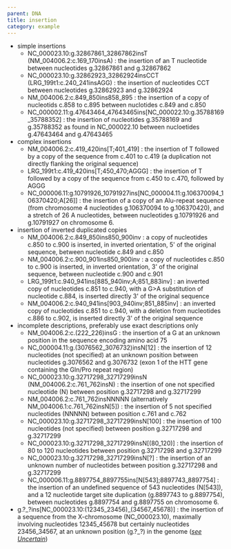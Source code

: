 ```yaml
---
parent: DNA
title: insertion
category: example
---
```


*	simple insertions
	*	NC\_000023.10:g.32867861\_32867862insT  (NM\_004006.2:c.169\_170insA)
	:	the insertion of an T nucleotide between nucleotides g.32867861 and g.32867862 
	*	NC\_000023.10:g.32862923\_32862924insCCT (LRG\_199t1:c.240\_241insAGG)
	:	the insertion of nucleotides CCT between nucleotides g.32862923 and g.32862924
	*	NM\_004006.2:c.849\_850ins858\_895
	:	the insertion of a copy of nucleotids c.858 to c.895 between nuclotides c.849 and c.850
	*	NC\_000002.11:g.47643464\_47643465ins[NC\_000022.10:g.35788169\_35788352]
	:	the insertion of nucleotides g.35788169 and g.35788352 as found in NC\_000022.10 between nucloetides g.47643464 and g.47643465
*	complex insertions
	*	NM\_004006.2:c.419\_420ins[T;401\_419]
	:	the insertion of T followed by a copy of the sequence from c.401 to c.419 (a duplication not directly flanking the original sequence)
	*	LRG\_199t1:c.419\_420ins[T;450\_470;AGGG]
	:	the insertion of T followed by a copy of the sequence from c.450 to c.470, followed by AGGG
	*	NC\_000006.11:g.10791926\_10791927ins[NC\_000004.11:g.106370094\_106370420;A[26]]
	:	the insertion of a copy of an Alu-repeat sequence (from chromosome 4 nucleotides g.106370094 to g.106370420), and a stretch of 26 A nucleotides, between nucleotides g.10791926 and g.10791927 on chromosome 6. 
*	insertion of inverted duplicated copies
	*	NM\_004006.2:c.849\_850ins850\_900inv
	:	a copy of nucleotides c.850 to c.900 is inserted, in inverted orientation, 5' of the original sequence, between nucleotide c.849 and c.850
	*	NM\_004006.2:c.900\_901ins850\_900inv
	:	a copy of nucleotides c.850 to c.900 is inserted, in inverted orientation, 3' of the original sequence, between nucleotide c.900 and c.901
	*	LRG_199t1:c.940\_941ins[885\_940inv;A;851\_883inv]
	:	an inverted copy of nucleotides c.851 to c.940, with a G>A substitution of nucleotide c.884, is inserted directly 3' of the original sequence
	*	NM\_004006.2:c.940\_941ins[903\_940inv;851\_885inv]
	:	an inverted copy of nucleotides c.851 to c.940, with a deletion from nucleotides c.886 to c.902, is inserted directly 3' of the original sequence
*	incomplete descriptions, preferably use exact descriptions only
	*	NM\_004006.2:c.(222\_226)insG
	:	the insertion of a G at an unknown position in the sequence encoding amino acid 75
	*	NC\_000004.11:g.(3076562\_3076732)insN[12]
	:	the insertion of 12 nucleotides (not specified) at an unknown position between nucleotides g.3076562 and g.3076732 (exon 1 of the HTT gene containing the Gln/Pro repeat region)
	*	NC\_000023.10:g.32717298\_32717299insN  (NM\_004006.2:c.761\_762insN) 
	:	the insertion of one not specified nucleotide (N) between position g.32717298 and g.32717299
	*	NM\_004006.2:c.761\_762insNNNNN (alternatively NM\_004006.1:c.761\_762insN[5])
	:	the insertion of 5 not specified nucleotides (NNNNN) between position c.761 and c.762
	*	NC\_000023.10:g.32717298\_32717299insN[100]
	:	the insertion of 100 nucleotides (not specified) between position g.32717298 and g.32717299
	*	NC\_000023.10:g.32717298\_32717299insN[(80_120)]
	:	the insertion of 80 to 120 nucleotides between position g.32717298 and g.32717299
	*	NC\_000023.10:g.32717298\_32717299insN[?]
	:	the insertion of an unknown number of nucleotides between position g.32717298 and g.32717299
	*	NC\_000006.11:g.8897754\_8897755ins[N[543];8897743\_8897754]
	:	the insertion of an undefined sequence of 543 nucleotides (N[543]), and a 12 nucleotide target site duplication (g.8897743 to g.8897754), between nucleotides g.8897754 and g.8897755 on chromosome 6. 
*	g.?\_?ins[NC\_000023.10:(12345\_23456)\_(34567\_45678)]
	:	the insertion of a sequence from the X-chromosome (NC\_000023.10), maximally involving nucleotides 12345\_45678 but certainly nucleotides 23456\_34567, at an unknown position (g.?\_?) in the genome ([_see Uncertain_](/recommendations/uncertain))
